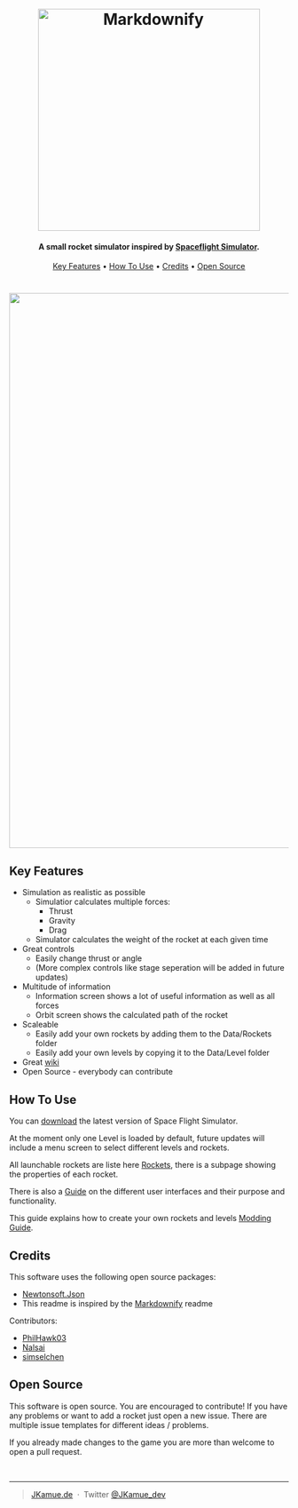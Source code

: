 
<h1 align="center">
  <br>
  <a href="https://jkamue.de"><img src="https://jkamue.de/logos/spaceflight_logo.png" alt="Markdownify" width="400"></a>
</h1>

<h4 align="center">A small rocket simulator inspired by <a href="https://play.google.com/store/apps/details?id=com.StefMorojna.SpaceflightSimulator&hl=de" target="_blank">Spaceflight Simulator</a>.</h4>


<p align="center">
  <a href="#key-features">Key Features</a> •
  <a href="#how-to-use">How To Use</a> •
  <a href="#credits">Credits</a> •
  <a href="#open-source">Open Source</a>
</p>

<h1 align="center">
<img src="https://i.ibb.co/8K0jnSt/Anmerkung-2020-07-12-192459.png" width="1000">
</h1>

## Key Features

* Simulation as realistic as possible 
  - Simulatior calculates multiple forces:
    - Thrust
    - Gravity
    - Drag
  - Simulator calculates the weight of the rocket at each given time 
* Great controls
  - Easily change thrust or angle
  - (More complex controls like stage seperation will be added in future updates)
* Multitude of information
  - Information screen shows a lot of useful information as well as all forces
  - Orbit screen shows the calculated path of the rocket
* Scaleable
  - Easily add your own rockets by adding them to the Data/Rockets folder
  - Easily add your own levels by copying it to the Data/Level folder
* Great [wiki](https://github.com/JKamue/SpaceFlight/wiki)
* Open Source - everybody can contribute
  
  
## How To Use

You can [download](https://github.com/JKamue/SpaceFlight/releases) the latest version of Space Flight Simulator.

At the moment only one Level is loaded by default, future updates will include a menu screen to select different levels and rockets.

All launchable rockets are liste here [Rockets](https://github.com/JKamue/SpaceFlight/wiki), there is a subpage showing the properties of each rocket.

There is also a [Guide](https://github.com/JKamue/SpaceFlight/wiki/UI) on the different user interfaces and their purpose and functionality.

This guide explains how to create your own rockets and levels [Modding Guide](https://github.com/JKamue/SpaceFlight/wiki/Modding).

## Credits

This software uses the following open source packages:

- [Newtonsoft.Json](https://github.com/JamesNK/Newtonsoft.Json)
- This readme is inspired by the [Markdownify](https://github.com/amitmerchant1990/electron-markdownify) readme

Contributors:

- [PhilHawk03](https://github.com/PhilHawk03)
- [Nalsai](https://github.com/Nalsai)
- [simselchen](https://github.com/simselchen) 

## Open Source

This software is open source. You are encouraged to contribute! If you have any problems or want to add a rocket just open a new issue.
There are multiple issue templates for different ideas / problems.

If you already made changes to the game you are more than welcome to open a pull request.

<br>

---
> [JKamue.de](https://www.jkamue.de) &nbsp;&middot;&nbsp;
> Twitter [@JKamue_dev](https://twitter.com/JKamue_dev)

